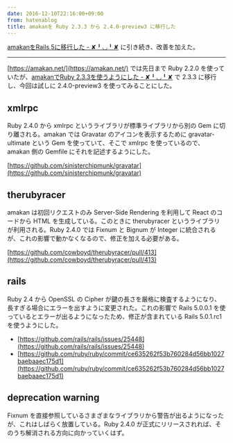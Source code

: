 ```yaml
---
date: 2016-12-10T22:16:00+09:00
from: hatenablog
title: amakanを Ruby 2.3.3 から 2.4.0-preview3 に移行した
---
```

[amakanをRails 5に移行した - ✘╹◡╹✘](http://r7kamura.hatenablog.com/entry/2016/12/10/045755) に引き続き、改善を加えた。

* * *

[https://amakan.net/](https://amakan.net/) では先日まで Ruby 2.2.0 を使っていたが、[amakanでRuby 2.3.3を使うようにした - ✘╹◡╹✘](http://r7kamura.hatenablog.com/entry/2016/12/09/201115) で 2.3.3 に移行し、今回は試しに 2.4.0-preview3 を使ってみることにした。

## xmlrpc

Ruby 2.4.0 から xmlrpc というライブラリが標準ライブラリから別の Gem に切り離される。amakan では Gravatar のアイコンを表示するために gravatar-ultimate という Gem を使っていて、そこで xmlrpc を使っているので、amakan 側の Gemfile にそれを記述するようにした。

[https://github.com/sinisterchipmunk/gravatar](https://github.com/sinisterchipmunk/gravatar)

## therubyracer

amakan は初回リクエストのみ Server-Side Rendering を利用して React のコードから HTML を生成している。このときに therubyracer というライブラリが利用される。Ruby 2.4.0 では Fixnum と Bignum が Integer に統合されるが、これの影響で動かなくなるので、修正を加える必要がある。

[https://github.com/cowboyd/therubyracer/pull/413](https://github.com/cowboyd/therubyracer/pull/413)

## rails

Ruby 2.4 から OpenSSL の Cipher が鍵の長さを厳格に検査するようになり、長すぎる場合にエラーを出すように変更された。これの影響で Rails 5.0.0.1 を使っているとエラーが出るようになったため、修正が含まれている Rails 5.0.1.rc1 を使うようにした。

- [https://github.com/rails/rails/issues/25448](https://github.com/rails/rails/issues/25448)
- [https://github.com/ruby/ruby/commit/ce635262f53b760284d56bb1027baebaaec175d1](https://github.com/ruby/ruby/commit/ce635262f53b760284d56bb1027baebaaec175d1)

## deprecation warning

Fixnum を直接参照しているさまざまなライブラリから警告が出るようになったが、これはしばらく放置している。Ruby 2.4.0 が正式にリリースされれば、そのうち解消される方向に向かっていくはず。

